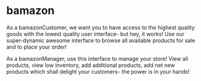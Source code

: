 # bamazon

As a bamazonCustomer, we want you to have access to the highest quality goods with the lowest quality user interface- but hey, it works!  Use our super-dynamic awesome interface to browse all available products for sale and to place your order!

As a bamazonManager, use this interface to manage your store!  View all products, view low inventory, add additional products, add net new products which shall delight your customers- the power is in your hands!
